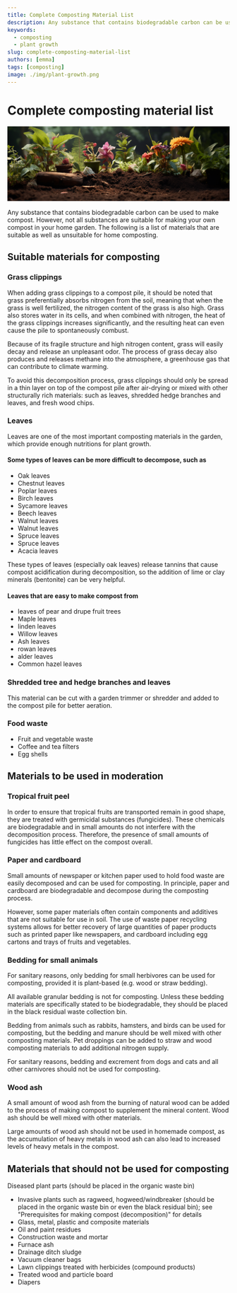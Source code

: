 ```yaml
---
title: Complete Composting Material List
description: Any substance that contains biodegradable carbon can be used as composting material for plant growth. However, not all substances are suitable for making your own compost in your garden. The following is a list of materials that are suitable as well as unsuitable for home composting.
keywords:
  - composting
  - plant growth
slug: complete-composting-material-list
authors: [emma]
tags: [composting]
image: ./img/plant-growth.png
---
```


# Complete composting material list

![composting material](./img/plant-growth.png)

Any substance that contains biodegradable carbon can be used to make compost. However, not all substances are suitable 
for making your own compost in your home garden. The following is a list of materials that are suitable as well as 
unsuitable for home composting.

<!-- truncate -->
## Suitable materials for composting

### Grass clippings

When adding grass clippings to a compost pile, it should be noted that grass preferentially absorbs nitrogen from the 
soil, meaning that when the grass is well fertilized, the nitrogen content of the grass is also high. Grass also stores 
water in its cells, and when combined with nitrogen, the heat of the grass clippings increases significantly, and the 
resulting heat can even cause the pile to spontaneously combust.

Because of its fragile structure and high nitrogen content, grass will easily decay and release an unpleasant odor. 
The process of grass decay also produces and releases methane into the atmosphere, a greenhouse gas that can contribute
to climate warming.

To avoid this decomposition process, grass clippings should only be spread in a thin layer on top of the compost pile 
after air-drying or mixed with other structurally rich materials: such as leaves, shredded hedge branches and leaves, 
and fresh wood chips.

### Leaves

Leaves are one of the most important composting materials in the garden, which provide enough nutritions for plant growth.


#### Some types of leaves can be more difficult to decompose, such as


- Oak leaves
- Chestnut leaves
- Poplar leaves
- Birch leaves
- Sycamore leaves
- Beech leaves
- Walnut leaves
- Walnut leaves
- Spruce leaves
- Spruce leaves
- Acacia leaves

These types of leaves (especially oak leaves) release tannins that cause compost acidification during decomposition, so 
the addition of lime or clay minerals (bentonite) can be very helpful.

#### Leaves that are easy to make compost from

- leaves of pear and drupe fruit trees
- Maple leaves
- linden leaves
- Willow leaves
- Ash leaves
- rowan leaves
- alder leaves
- Common hazel leaves

### Shredded tree and hedge branches and leaves

This material can be cut with a garden trimmer or shredder and added to the compost pile for better aeration.

### Food waste

- Fruit and vegetable waste
- Coffee and tea filters
- Egg shells

## Materials to be used in moderation

### Tropical fruit peel

In order to ensure that tropical fruits are transported remain in good shape, they are treated with germicidal substances
(fungicides). These chemicals are biodegradable and in small amounts do not interfere with the decomposition process. 
Therefore, the presence of small amounts of fungicides has little effect on the compost overall.


### Paper and cardboard

Small amounts of newspaper or kitchen paper used to hold food waste are easily decomposed and can be used for composting. 
In principle, paper and cardboard are biodegradable and decompose during the composting process.

However, some paper materials often contain components and additives that are not suitable for use in soil. The use of 
waste paper recycling systems allows for better recovery of large quantities of paper products such as printed paper like 
newspapers, and cardboard including egg cartons and trays of fruits and vegetables.

### Bedding for small animals

For sanitary reasons, only bedding for small herbivores can be used for composting, provided it is plant-based 
(e.g. wood or straw bedding).

All available granular bedding is not for composting. Unless these bedding materials are specifically stated to be 
biodegradable, they should be placed in the black residual waste collection bin.

Bedding from animals such as rabbits, hamsters, and birds can be used for composting, but the bedding and manure should 
be well mixed with other composting materials. Pet droppings can be added to straw and wood composting materials to add 
additional nitrogen supply.

For sanitary reasons, bedding and excrement from dogs and cats and all other carnivores should not be used for composting.

### Wood ash

A small amount of wood ash from the burning of natural wood can be added to the process of making compost to supplement 
the mineral content. Wood ash should be well mixed with other materials.

Large amounts of wood ash should not be used in homemade compost, as the accumulation of heavy metals in wood ash can 
also lead to increased levels of heavy metals in the compost.

## Materials that should not be used for composting

Diseased plant parts (should be placed in the organic waste bin)

- Invasive plants such as ragweed, hogweed/windbreaker (should be placed in the organic waste bin or even the black residual bin); see "Prerequisites for making compost (decomposition)" for details
- Glass, metal, plastic and composite materials
- Oil and paint residues
- Construction waste and mortar
- Furnace ash
- Drainage ditch sludge
- Vacuum cleaner bags
- Lawn clippings treated with herbicides (compound products)
- Treated wood and particle board
- Diapers
